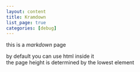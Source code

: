 ```yaml
---
layout: content
title: Kramdown
list_page: true
categories: [debug]
---
```


this is a *markdown* page

<div class="free" style="--top: 30px; --left:20px; --text-align:left;">
by default you can use html inside it
</div>

<div class="free" style="--top: 400px; --left:20px; --text-align:left;">
the page height is determined by the lowest element
</div>